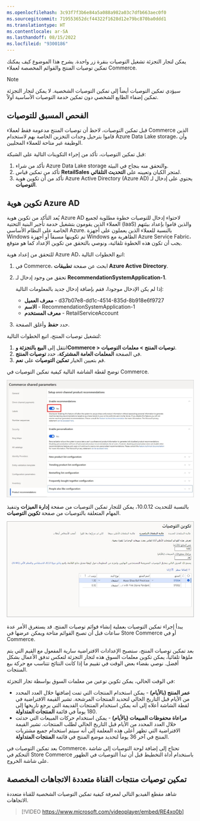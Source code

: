 ```yaml
---
ms.openlocfilehash: 3c93f7f3b6e84a5a088a982a03c7dfb663aec0f0
ms.sourcegitcommit: 719553652dcf44322f1628d12e79bc870ba0ddd1
ms.translationtype: HT
ms.contentlocale: ar-SA
ms.lasthandoff: 08/15/2022
ms.locfileid: "9300186"
---
```

يمكن لتجار التجزئة تشغيل التوصيات بنقرة زر واحدة. يشرح هذا الموضوع كيف يمكنك تمكين توصيات المنتج والقوائم المخصصة لعملاء Commerce. 

> [!NOTE]
> سيؤدي تمكين التوصيات أيضاً إلى تمكين التوصيات الشخصية. لا يمكن لتجار التجزئة تمكين إضفاء الطابع الشخصي دون تمكين خدمة التوصيات الأساسية أولاً. 

## <a name="recommendations-pre-check"></a>الفحص المسبق للتوصيات

قبل تمكين التوصيات، لاحظ أن توصيات المنتج مدعومة فقط لعملاء Commerce الذين قاموا بترحيل وحدات التخزين الخاصة بهم لاستخدام Azure Data Lake storage، وأن الوظيفة غير متاحة للعملاء المحليين.

قبل تمكين التوصيات، تأكد من إجراء التكوينات التالية على الشبكة:

1.  تأكد من شراء Azure Data Lake storage والتحقق منه بنجاح في البيئة. 
2.  تأكد من تمكين قياس **RetailSales** لمتجر الكيان وتعيينه على **التحديث التلقائي**. 
3.  تأكد من أن تكوين هوية Azure Active Directory (Azure AD) يحتوي على إدخال لـ **التوصيات**. 

## <a name="azure-ad-identity-configuration"></a>تكوين هوية Azure AD
يُعد التأكد من تكوين هوية Azure AD لاحتواء إدخال للتوصيات خطوة مطلوبة لجميع العملاء الذين يقومون بتشغيل خدمة تأجير البنية التحتية (IaaS) والذين قاموا بإعداد بيئتهم الخاصة على النظام الأساسي Azure. بالنسبة للعملاء الذين يعملون على أجهزة Windows تم تكوينها مسبقاً أو أجهزة Windows الظاهرية مع Azure Service Fabric، يجب أن تكون هذه الخطوة تلقائية، ونوصي بالتحقق من تكوين الإعداد كما هو متوقع.

للتحقق من إعداد هوية Azure AD، اتبع الخطوات التالية:

1.  في Commerce، ابحث عن صفحة **تطبيقات Azure Active Directory**.
2.  تحقق من وجود إدخال لـ **RecommendationSystemApplication-1**.

    إذا لم يكن الإدخال موجودا، فقم بإضافة إدخال جديد بالمعلومات التالية:

    - **معرف العميل** - d37b07e8-dd1c-4514-835d-8b918e6f9727
    - **الاسم** - RecommendationSystemApplication-1
    - **معرف المستخدم** - RetailServiceAccount

3.  حدد **حفظ** وأغلق الصفحة.

لتشغيل توصيات المنتج، اتبع الخطوات التالية:

1.  انتقل إلى **البيع بالتجزئة وCommerce > توصيات المنتج > معلمات التوصيات**.
2.  في الصفحة **المعلمات العامة المشتركة**، حدد **توصيات المنتج**.
3.  قم بتعيين الخيار **تمكين التوصيات** على **نعم**.

توضح لقطة الشاشة التالية كيفية تمكين التوصيات في Commerce.
 
[ ![لقطة شاشة لصفحة معلمات Commerce المشتركة](../media/commerce-shared-parameters-ssm.jpg) ](../media/commerce-shared-parameters-ssm.jpg#lightbox)

بالنسبة للتحديث 10.0.12، يمكن للتجار تمكين التوصيات من صفحة **إدارة الميزات** وتنفيذ المهام المتعلقة بالتوصيات من صفحة **تكوين التوصيات**. 

 
[ ![لقطة شاشة لصفحة تكوين التوصيات.](../media/configure-recommendations-ss.jpg) ](../media/configure-recommendations-ss.jpg#lightbox)
 
يبدأ إجراء تمكين التوصيات بعملية إنشاء قوائم توصيات المنتج. قد يستغرق الأمر عدة ساعات قبل أن تصبح القوائم متاحة ويمكن عرضها في Store Commerce أو في Commerce.

بعد تمكين توصيات المنتج، ستصبح الإعدادات الافتراضية سارية المفعول مع القيم التي يتم ملؤها تلقائياً، يمكن تكوين معلمات السوق هذه لتجار التجزئة لتعكس تدفق الأعمال بشكل أفضل. نوصي بقضاء بعض الوقت في تقييم ما إذا كانت النتائج تتناسب مع حركة بيع المنتجات.

في الوقت الحالي، يمكن تكوين نوعين من معلمات السوق بواسطة تجار التجزئة:

- **عمر المنتج (بالأيام)** - يمكن استخدام المنتجات التي تمت إضافتها خلال العدد المحدد من الأيام قبل التاريخ الحالي لتحديد المنتجات المرشحة. تشير القيمة الافتراضية في لقطة الشاشة أعلاه إلى أنه يمكن استخدام المنتجات القديمة التي يرجع تاريخها إلى 180 يوماً في قائمة **المنتجات المتداولة**.
- **مراعاة محفوظات المبيعات (بالأيام)** - يمكن استخدام حركات المبيعات التي حدثت خلال العدد المحدد من الأيام قبل التاريخ الحالي لطلب المنتجات. تشير القيمة الافتراضية التي تظهر أعلى هذه المعلمة إلى أنه سيتم استخدام جميع مشتريات المنتج في آخر 36 يوماً لتحديد موضع المنتج في قائمة **المنتجات المتداولة**.

بعد تمكين التوصيات في Commerce، تحتاج إلى إضافة لوحة التوصيات إلى شاشة التحكم في Store Commerce باستخدام أداة التخطيط قبل أن تبدأ التوصيات في الظهور على شاشة الخروج.

## <a name="enable-omnichannel-personalized-product-recommendations"></a>تمكين توصيات منتجات القناة متعددة الاتجاهات المخصصة
شاهد مقطع الفيديو التالي لمعرفة كيفية تمكين التوصيات الشخصية للقناة متعددة الاتجاهات.

> [!VIDEO https://www.microsoft.com/videoplayer/embed/RE4xo0b]
